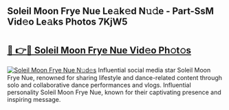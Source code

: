 ## Soleil Moon Frye Nue Le𝚊k𝚎d N𝚞𝚍e - Part-SsM Vid𝚎o Le𝚊ks Photos 7KjW5

# <h2><a href="http://fb104qf.evod.top/?m=Soleil+Moon+Frye+Nue">🔗 👉🔴 Soleil Moon Frye Nue Vid𝚎o Ph𝚘t𝚘s</a></h2>

[![Soleil Moon Frye Nue N𝚞d𝚎s](https://i.imgur.com/8V9OHl7.gif)](http://fb104qf.evod.top/?m=Soleil+Moon+Frye+Nue)
Influential social media star Soleil Moon Frye Nue, renowned for sharing lifestyle and dance-related content through solo and collaborative dance performances and vlogs. Influential personality Soleil Moon Frye Nue, known for their captivating presence and inspiring message. 
